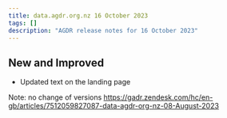 ```yaml
---
title: data.agdr.org.nz 16 October 2023
tags: []
description: "AGDR release notes for 16 October 2023"
---
```


## New and Improved

- Updated text on the landing page

Note: no change of versions https://gadr.zendesk.com/hc/en-gb/articles/7512059827087-data-agdr-org-nz-08-August-2023
